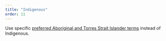 ```yaml
---
title: "Indigenous"
order: 11
---
```


Use specific [preferred Aboriginal and Torres Strait Islander terms](/accessibility-inclusivity/#aboriginal-torres-strait-islander-peoples) instead of Indigenous.
